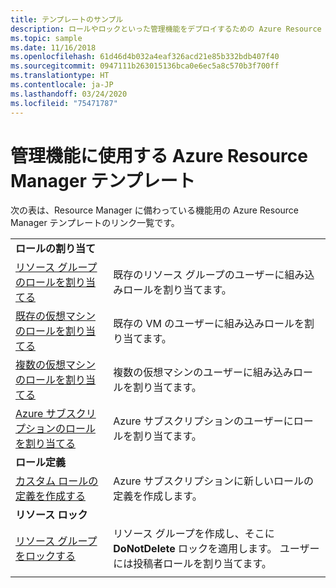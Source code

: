 ```yaml
---
title: テンプレートのサンプル
description: ロールやロックといった管理機能をデプロイするための Azure Resource Manager テンプレート サンプル。
ms.topic: sample
ms.date: 11/16/2018
ms.openlocfilehash: 61d46d4b032a4eaf326acd21e85b332bdb407f40
ms.sourcegitcommit: 0947111b263015136bca0e6ec5a8c570b3f700ff
ms.translationtype: HT
ms.contentlocale: ja-JP
ms.lasthandoff: 03/24/2020
ms.locfileid: "75471787"
---
```

# <a name="azure-resource-manager-templates-for-management-features"></a>管理機能に使用する Azure Resource Manager テンプレート

次の表は、Resource Manager に備わっている機能用の Azure Resource Manager テンプレートのリンク一覧です。

| | |
|-|-|
|**ロールの割り当て**||
| [リソース グループのロールを割り当てる](https://github.com/Azure/azure-quickstart-templates/tree/master/101-rbac-builtinrole-resourcegroup)| 既存のリソース グループのユーザーに組み込みロールを割り当てます。 |
| [既存の仮想マシンのロールを割り当てる](https://github.com/Azure/azure-quickstart-templates/tree/master/101-rbac-builtinrole-virtualmachine)| 既存の VM のユーザーに組み込みロールを割り当てます。 |
| [複数の仮想マシンのロールを割り当てる](https://github.com/Azure/azure-quickstart-templates/tree/master/201-rbac-builtinrole-multipleVMs)| 複数の仮想マシンのユーザーに組み込みロールを割り当てます。 |
| [Azure サブスクリプションのロールを割り当てる](https://github.com/Azure/azure-quickstart-templates/tree/master/subscription-level-deployments/subscription-role-assigment)| Azure サブスクリプションのユーザーにロールを割り当てます。 |
|**ロール定義**||
| [カスタム ロールの定義を作成する](https://github.com/Azure/azure-quickstart-templates/tree/master/subscription-level-deployments/create-role-def)| Azure サブスクリプションに新しいロールの定義を作成します。 |
|**リソース ロック**||
| [リソース グループをロックする](https://github.com/Azure/azure-quickstart-templates/tree/master/subscription-level-deployments/create-rg-lock-role-assignment)| リソース グループを作成し、そこに **DoNotDelete** ロックを適用します。 ユーザーには投稿者ロールを割り当てます。 |
| | |
